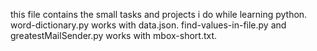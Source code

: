 this file contains the small tasks and projects i do while learning python.
word-dictionary.py works with data.json.
find-values-in-file.py and greatestMailSender.py works with mbox-short.txt.
